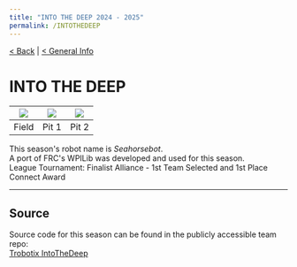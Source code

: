 ```yaml
---
title: "INTO THE DEEP 2024 - 2025"
permalink: /INTOTHEDEEP
---
```


[< Back](../index.md) | [< General Info](./index.md)

# INTO THE DEEP

| <image src="../images/INTOTHEDEEP/Field.png" style="max-width: 100%; border: none; box-shadow: none;" /> | <image src="../images/INTOTHEDEEP/Pit_1.png" style="max-width: 100%; border: none; box-shadow: none;" /> | <image src="../images/INTOTHEDEEP/Pit_2.png" style="max-width: 100%; border: none; box-shadow: none;" /> |
| :---: | :---: | :---: |
| Field | Pit 1 | Pit 2 |

This season's robot name is <span style="font-style: italic;">Seahorsebot</span>.  
A port of FRC's WPILib was developed and used for this season.  
League Tournament: Finalist Alliance - 1st Team Selected and 1st Place Connect Award  

___

## Source
Source code for this season can be found in the publicly accessible team repo:  
[Trobotix IntoTheDeep](https://github.com/8696-Trobotix/IntoTheDeep)
